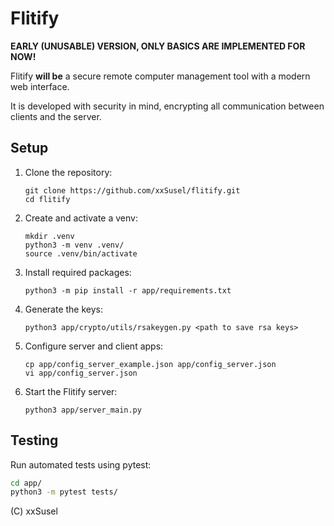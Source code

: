 # Flitify
**EARLY (UNUSABLE) VERSION, ONLY BASICS ARE IMPLEMENTED FOR NOW!**

Flitify **will be** a secure remote computer management tool with a modern web interface.

It is developed with security in mind, encrypting all communication between clients and the server.

## Setup
1. Clone the repository:
    ```
    git clone https://github.com/xxSusel/flitify.git
    cd flitify
    ```

2. Create and activate a venv:
    ```
    mkdir .venv
    python3 -m venv .venv/
    source .venv/bin/activate
    ```

3. Install required packages:
    ```
    python3 -m pip install -r app/requirements.txt
    ```

4. Generate the keys:
   ```
   python3 app/crypto/utils/rsakeygen.py <path to save rsa keys>
   ```

5. Configure server and client apps:
   ```
   cp app/config_server_example.json app/config_server.json
   vi app/config_server.json
   ```
   
6. Start the Flitify server:
   ```
   python3 app/server_main.py
   ```

## Testing
Run automated tests using pytest:

``` bash
cd app/
python3 -m pytest tests/
```

(C) xxSusel


